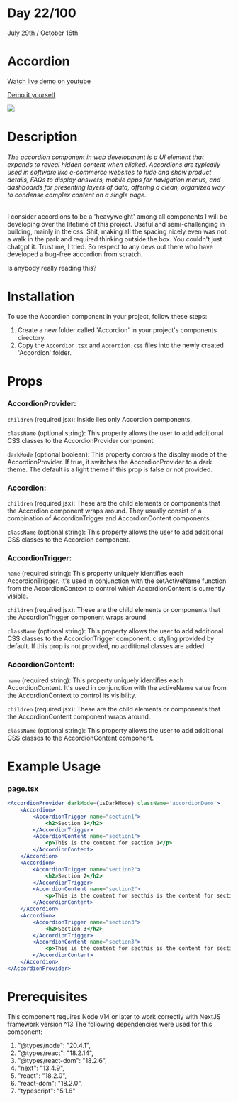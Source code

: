 # Day 22/100

July 29th / October 16th

# Accordion
<a href="https://youtu.be/AM2SlbabyAE" target="_blank">Watch live demo on youtube</a>

<a href="https://100daysofcomponents.netlify.app/Accordion" target="_blank">Demo it yourself</a>

<a href="https://100daysofcomponents.netlify.app/Accordion" target="_blank"><img src="https://cdn.discordapp.com/attachments/715319623637270638/1135233960318865418/image.png"/></a>  

# Description 

###### The accordion component in web development is a UI element that expands to reveal hidden content when clicked. Accordions are typically used in software like e-commerce websites to hide and show product details, FAQs to display answers, mobile apps for navigation menus, and dashboards for presenting layers of data, offering a clean, organized way to condense complex content on a single page.

I consider accordions to be a 'heavyweight' among all components I will be developing over the lifetime of this project. Useful and semi-challenging in building, mainly in the css. Shit, making all the spacing nicely even was not a walk in the park and required thinking outside the box. You couldn't just chatgpt it. Trust me, I tried. So respect to any devs out there who have developed a bug-free accordion from scratch.

Is anybody really reading this?

# Installation 

To use the Accordion component in your project, follow these steps:

1. Create a new folder called 'Accordion' in your project's components directory.
2. Copy the `Accordion.tsx` and `Accordion.css` files into the newly created 'Accordion' folder.

# Props 
### AccordionProvider:

`children` (required jsx): Inside lies only Accordion components.

`className` (optional string): This property allows the user to add additional CSS classes to the 
AccordionProvider component.

`darkMode` (optional boolean): This property controls the display mode of the AccordionProvider. If true, it switches the AccordionProvider to a dark theme. The default is a light theme if this prop is false or not provided.

### Accordion:

`children` (required jsx): These are the child elements or components that the Accordion component wraps around. They usually consist of a combination of AccordionTrigger and AccordionContent components.

`className` (optional string): This property allows the user to add additional CSS classes to the Accordion component. 

### AccordionTrigger:

`name` (required string): This property uniquely identifies each AccordionTrigger. It's used in conjunction with the setActiveName function from the AccordionContext to control which AccordionContent is currently visible.

`children` (required jsx): These are the child elements or components that the AccordionTrigger component wraps around.

`className` (optional string): This property allows the user to add additional CSS classes to the AccordionTrigger component. c styling provided by default. If this prop is not provided, no additional classes are added.

### AccordionContent:

`name` (required string): This property uniquely identifies each AccordionContent. It's used in conjunction with the activeName value from the AccordionContext to control its visibility.

`children` (required jsx): These are the child elements or components that the AccordionContent component wraps around.

`className` (optional string): This property allows the user to add additional CSS classes to the AccordionContent component.  

# Example Usage
### page.tsx
```jsx
<AccordionProvider darkMode={isDarkMode} className='accordionDemo'>
    <Accordion>
        <AccordionTrigger name="section1">
            <h2>Section 1</h2>
        </AccordionTrigger>
        <AccordionContent name="section1">
            <p>This is the content for section 1</p>
        </AccordionContent>
    </Accordion>
    <Accordion>
        <AccordionTrigger name="section2">
            <h2>Section 2</h2>
        </AccordionTrigger>
        <AccordionContent name="section2">
            <p>This is the content for secthis is the content for section 2his is the content for section 2his is the content for s </p>
        </AccordionContent>
    </Accordion>
    <Accordion>
        <AccordionTrigger name="section3">
            <h2>Section 3</h2>
        </AccordionTrigger>
        <AccordionContent name="section3">
            <p>This is the content for secthis is the content for section 2his is the content for section 2his is the content for section 2his is the content for section 2his is the content for section 2his is the content f </p>
        </AccordionContent>
    </Accordion>
</AccordionProvider>
```

# Prerequisites
This component requires Node v14 or later to work correctly with NextJS framework version ^13
The following dependencies were used for this component:
1. "@types/node": "20.4.1",
2. "@types/react": "18.2.14",
3. "@types/react-dom": "18.2.6",
4. "next": "13.4.9",
5. "react": "18.2.0",
6. "react-dom": "18.2.0",
7. "typescript": "5.1.6"
